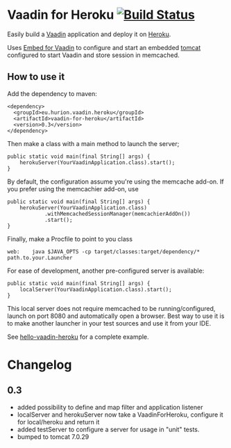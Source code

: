 Vaadin for Heroku  [![Build Status](https://secure.travis-ci.org/nhurion/vaadin-for-heroku.png?branch=master)](http://travis-ci.org/nhurion/vaadin-for-heroku)
=================

Easily build a [Vaadin](https://vaadin.com/home) application and deploy it on [Heroku](http://www.heroku.com).

Uses [Embed for Vaadin](https://vaadin.com/directory#addon/embed-for-vaadin) to configure and start an embedded [tomcat](http://tomcat.apache.org/)
configured to start Vaadin and store session in memcached.

How to use it
-------------

Add the dependency to maven:

    <dependency>
      <groupId>eu.hurion.vaadin.heroku</groupId>
      <artifactId>vaadin-for-heroku</artifactId>
      <version>0.3</version>
    </dependency>

Then make a class with a main method to launch the server;

    public static void main(final String[] args) {
        herokuServer(YourVaadinApplication.class).start();
    }

By default, the configuration assume you're using the memcache add-on.
If you prefer using the memcachier add-on, use

    public static void main(final String[] args) {
        herokuServer(YourVaadinApplication.class)
                .withMemcachedSessionManager(memcachierAddOn())
                .start();
    }

Finally, make a Procfile to point to you class

    web:    java $JAVA_OPTS -cp target/classes:target/dependency/* path.to.your.Launcher

For ease of development, another pre-configured server is available:

    public static void main(final String[] args) {
        localServer(YourVaadinApplication.class).start();
    }

This local server does not require memcached to be running/configured, launch on port 8080 and automatically open a browser.
Best way to use it is to make another launcher in your test sources and use it from your IDE.

See [hello-vaadin-heroku](https://github.com/nhurion/hello-vaadin-heroku) for a complete example.

Changelog
=========

0.3
---
* added possibility to define and map filter and application listener
* localServer and herokuServer now take a VaadinForHeroku, configure it for local/heroku and return it
* added testServer to configure a server for usage in "unit" tests.
* bumped to tomcat 7.0.29
